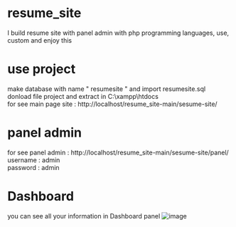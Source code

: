 # resume_site
I build resume site with panel admin with php programming languages, use, custom and enjoy this

# use project
make database with name " resumesite " and import resumesite.sql </br>
donload file project and extract in C:\xampp\htdocs </br>
for see main page site : http://localhost/resume_site-main/sesume-site/

# panel admin
for see panel admin : http://localhost/resume_site-main/sesume-site/panel/ </br>
username : admin </br>
password : admin </br>

# Dashboard
you can see all your information in Dashboard panel
![image](https://github.com/hosseinnzr/resume_site/assets/90951634/2515b2c3-b897-4347-a456-24df9fcde786)

